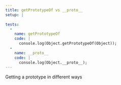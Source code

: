 ```yaml
---
title: getPrototypeOf vs __proto__
setup: |
  
tests:
  -
    name: getPrototypeOf
    code: |
      console.log(Object.getPrototypeOf(Object));
  -
    name: __proto__
    code: |
      console.log(Object.__proto__);
---
```

Getting a prototype in different ways
